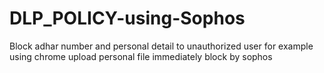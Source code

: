 # DLP_POLICY-using-Sophos
Block adhar number and personal detail to unauthorized user  for example using chrome upload personal file immediately block by sophos
